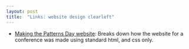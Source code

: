 ```yaml
---
layout: post
title:  "Links: website design clearleft"
---
```


* [Making the Patterns Day website](https://adactio.com/journal/20544): Breaks down how the website for a conference was made using standard html, and css only.